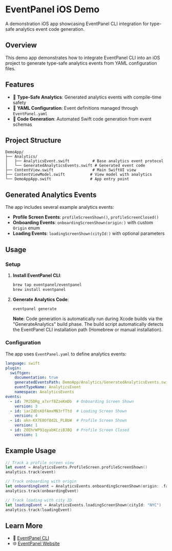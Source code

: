 # EventPanel iOS Demo

A demonstration iOS app showcasing EventPanel CLI integration for type-safe analytics event code generation.

## Overview

This demo app demonstrates how to integrate EventPanel CLI into an iOS project to generate type-safe analytics events from YAML configuration files.

## Features

- 🎯 **Type-Safe Analytics**: Generated analytics events with compile-time safety
- 📝 **YAML Configuration**: Event definitions managed through `EventPanel.yaml`
- 🔄 **Code Generation**: Automated Swift code generation from event schemas

## Project Structure

```
DemoApp/
├── Analytics/
│   ├── AnalyticsEvent.swift          # Base analytics event protocol
│   └── GeneratedAnalyticsEvents.swift # Generated event code
├── ContentView.swift                 # Main SwiftUI view
├── ContentViewModel.swift           # View model with analytics
└── DemoAppApp.swift                 # App entry point
```

## Generated Analytics Events

The app includes several example analytics events:

- **Profile Screen Events**: `profileScreenShown()`, `profileScreenClosed()`
- **Onboarding Events**: `onboardingScreenShown(origin:)` with custom `Origin` enum
- **Loading Events**: `loadingScreenShown(cityId:)` with optional parameters

## Usage

### Setup

1. **Install EventPanel CLI**:
   ```bash
   brew tap eventpanel/eventpanel
   brew install eventpanel
   ```

2. **Generate Analytics Code**:
   ```bash
   eventpanel generate
   ```
   
   **Note**: Code generation is automatically run during Xcode builds via the "GenerateAnalytics" build phase. The build script automatically detects the EventPanel CLI installation path (Homebrew or manual installation).

### Configuration

The app uses `EventPanel.yaml` to define analytics events:

```yaml
language: swift
plugin:
  swiftgen:
    documentation: true
    generatedEventsPath: DemoApp/Analytics/GeneratedAnalyticsEvents.swift
    eventTypeName: AnalyticsEvent
    namespace: AnalyticsEvents
events:
  - id: 7MJ5DRg_a7xrf8ZzeKmDb  # Onboarding Screen Shown
    version: 3
  - id: iarZdDsKOfAmxMN3rfTtd  # Loading Screen Shown
    version: 4
  - id: akn-KX7E0Of8d2L_PLBbW  # Profile Screen Shown
    version: 1
  - id: Z0EhrWP91qyabKCziBJBQ  # Profile Screen Closed
    version: 1
```

## Example Usage

```swift
// Track a profile screen view
let event = AnalyticsEvents.ProfileScreen.profileScreenShown()
analytics.track(event)

// Track onboarding with origin
let onboardingEvent = AnalyticsEvents.onboardingScreenShown(origin: .facebook)
analytics.track(onboardingEvent)

// Track loading with city ID
let loadingEvent = AnalyticsEvents.loadingScreenShown(cityId: "NYC")
analytics.track(loadingEvent)
```

## Learn More

- 🚀 [EventPanel CLI](https://github.com/eventpanel/eventpanel-cli)
- 🌐 [EventPanel Website](https://eventpanel.net)
